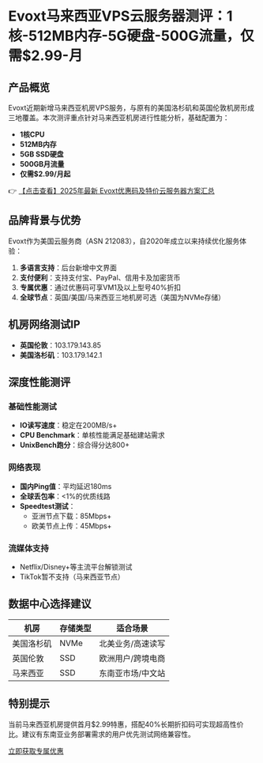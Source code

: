 # Evoxt马来西亚VPS云服务器测评：1核-512MB内存-5G硬盘-500G流量，仅需$2.99-月

## 产品概览

Evoxt近期新增马来西亚机房VPS服务，与原有的美国洛杉矶和英国伦敦机房形成三地覆盖。本次测评重点针对马来西亚机房进行性能分析，基础配置为：

- **1核CPU**
- **512MB内存**
- **5GB SSD硬盘**
- **500GB月流量**
- **仅需$2.99/月起**

👉 [【点击查看】2025年最新 Evoxt优惠码及特价云服务器方案汇总](https://bit.ly/evoxt)

## 品牌背景与优势

Evoxt作为美国云服务商（ASN 212083），自2020年成立以来持续优化服务体验：

1. **多语言支持**：后台新增中文界面
2. **支付便利**：支持支付宝、PayPal、信用卡及加密货币
3. **专属优惠**：通过优惠码可享VM1及以上型号40%折扣
4. **全球节点**：英国/美国/马来西亚三地机房可选（美国为NVMe存储）

## 机房网络测试IP

- **英国伦敦**：103.179.143.85
- **美国洛杉矶**：103.179.142.1

## 深度性能测评

### 基础性能测试
- **IO读写速度**：稳定在200MB/s+
- **CPU Benchmark**：单核性能满足基础建站需求
- **UnixBench跑分**：综合得分达800+

### 网络表现
- **国内Ping值**：平均延迟180ms
- **全球丢包率**：<1%的优质线路
- **Speedtest测试**：
  - 亚洲节点下载：85Mbps+
  - 欧美节点上传：45Mbps+

### 流媒体支持
- Netflix/Disney+等主流平台解锁测试
- TikTok暂不支持（马来西亚节点）

## 数据中心选择建议

| 机房       | 存储类型 | 适合场景           |
|------------|----------|--------------------|
| 美国洛杉矶 | NVMe     | 北美业务/高速读写  |
| 英国伦敦   | SSD      | 欧洲用户/跨境电商  |
| 马来西亚   | SSD      | 东南亚市场/中文站 |

## 特别提示
当前马来西亚机房提供首月$2.99特惠，搭配40%长期折扣码可实现超高性价比。建议有东南亚业务部署需求的用户优先测试网络兼容性。

[立即获取专属优惠](https://bit.ly/evoxt)
